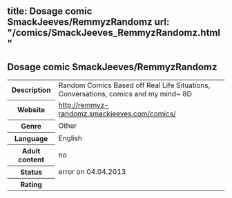 title: Dosage comic SmackJeeves/RemmyzRandomz
url: "/comics/SmackJeeves_RemmyzRandomz.html"
---
Dosage comic SmackJeeves/RemmyzRandomz
-----------------------------------------

<table class="comicinfo">
<tr>
<th>Description</th><td>Random Comics Based off Real Life Situations, Conversations, comics and my mind~ 8D</td>
</tr>
<tr>
<th>Website</th><td><a href="http://remmyz-randomz.smackjeeves.com/comics/">http://remmyz-randomz.smackjeeves.com/comics/</a></td>
</tr>
<tr>
<th>Genre</th><td>Other</td>
</tr>
<tr>
<th>Language</th><td>English</td>
</tr>
<tr>
<th>Adult content</th><td>no</td>
</tr>
<tr>
<th>Status</th><td>error on 04.04.2013</td>
</tr>
<tr>
<th>Rating</th><td><div class="g-plusone" data-size="standard" data-annotation="bubble"
 data-href="http://remmyz-randomz.smackjeeves.com/comics/"></div></td>
</tr>
</table>
<script type="text/javascript">
  (function() {
    var po = document.createElement('script'); po.type = 'text/javascript'; po.async = true;
    po.src = 'https://apis.google.com/js/plusone.js';
    var s = document.getElementsByTagName('script')[0]; s.parentNode.insertBefore(po, s);
  })();
</script>
